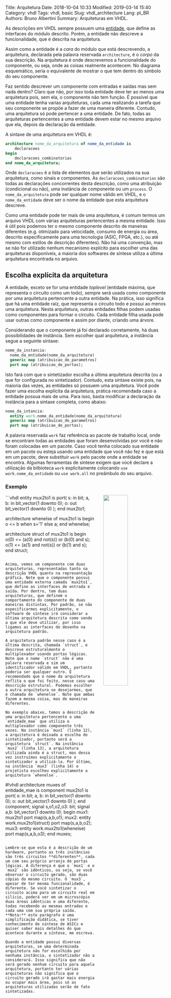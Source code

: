 Title: Arquitetura
Date: 2018-10-04 10:33
Modified: 2019-03-14 15:40
Category: vhdl
Tags: vhdl, basic
Slug: vhdl_architecture
Lang: pt_BR
Authors: Bruno Albertini
Summary: Arquiteturas em VHDL.

As descrições em VHDL sempre possuem uma [entidade]({filename}l_entity_pt.md), que define as interfaces do módulo descrito. Porém, a entidade não descreve a funcionalidade, que é descrita na arquitetura.

Assim como a entidade é a _cara_ do módulo que está descrevendo, a arquitetura, declarada pela palavra reservada `architecture`, é o _corpo_ da sua descrição. Na arquitetura é onde descrevemos a funcionalidade do componente, ou seja, onde as coisas realmente acontecem. No diagrama esquemático, seria o equivalente de mostrar o que tem dentro do símbolo do seu componente.

Faz sentido descrever um componente com entradas e saídas mas sem nada dentro? Claro que não, por isso toda entidade deve ter ao menos uma arquitetura pois, sem ela, o componente não tem função. É possível que uma entidade tenha varias arquiteturas, cada uma realizando a tarefa que seu componente se propõe a fazer de uma maneira diferente. Contudo, uma arquitetura só pode pertencer a uma entidade. De fato, todas as arquiteturas pertencentes a uma entidade devem estar no mesmo arquivo que ela, depois da declaração da entidade.

A sintaxe de uma arquitetura em VHDL é:
```vhdl
architecture nome_da_arquitetura of nome_da_entidade is
	declaracoes
begin
	declaracoes_combinatorias
end nome_da_arquitetura;
```

Onde `declaracoes` é a lista de elementos que serão utilizados na sua arquitetura, como sinais e componentes. As `declaracoes_combinatorias` são todas as declarações concorrentes desta descrição, como uma atribuição (condicional ou não), uma instância de componente ou um `process`. O `nome_da_arquitetura` pode ser qualquer nome válido em VHDL, e o `nome_da_entidade` deve ser o nome da entidade que esta arquitetura descreve.

Como uma entidade pode ter mais de uma arquitetura, é comum termos um arquivo VHDL com várias arquiteturas pertencentes a mesma entidade. Isso é útil pois podemos ter o mesmo componente descrito de maneiras diferentes (e.g. otimizado para velocidade, consumo de energia ou área, descrito especificamente para uma tecnologia (ASIC, FPGA, etc.), ou até mesmo com estilos de descrição diferentes). Não há uma convenção, mas se não for utilizado nenhum mecanismo explícito para escolher uma das arquiteturas disponíveis, a maioria dos softwares de síntese utiliza a última arquitetura encontrada no arquivo.

## Escolha explícita da arquitetura
A entidade, exceto se for uma entidade _toplevel_ (entidade máxima, que representa o circuito como um todo), sempre será usada como componente por uma arquitetura pertencente a outra entidade. Na prática, isso significa que há uma entidade raiz, que representa o circuito todo e possui ao menos uma arquitetura. Nesta  arquitetura, outras entidades filhas podem usadas como componentes para formar o circuito. Cada entidade filha usada pode usar outras como componente e assim por diante, criando uma árvore.

Considerando que o componente já foi declarado corretamente, há duas possibilidades de instância. Sem escolher qual arquitetura, a instância segue a seguinte sintaxe:
```vhdl
nome_da_instancia:
  nome_da_entidade(nome_da_arquitetura)
  generic map (atribuicao_de_parametros)
  port map (atribuicao_de_portas);
```

Isto fará com que o sintetizador escolha a última arquitetura descrita (ou a que for configurada no sintetizador). Contudo, esta sintaxe existe pois, na maioria das vezes, as entidades só possuem uma arquitetura. Você pode fazer uma escolha explícita da arquitetura, prática recomendada caso a entidade possua mais de uma. Para isso, basta modificar a declaração da instância para a sintaxe completa, como abaixo:
```vhdl
nome_da_intancia:
  entity work.nome_da_entidade(nome_da_arquitetura)
  generic map (atribuicao_de_parametros)
  port map (atribuicao_de_portas);
```
A palavra reservada `work` faz referência ao pacote de trabalho local, onde se encontram todas as entidades que foram desenvolvidas por você e não foram colocadas em um pacote. Caso você tenha colocado sua entidade em um pacote ou esteja usando uma entidade que você não fez e que está em um pacote, deve substituir `work` pelo pacote onde a entidade se encontra. Algumas ferramentas de síntese exigem que você declare a utilização da bilbioteca `work` explicitamente colocando `use work.nome_da_entidade` ou `use work.all` no preâmbulo do seu arquivo.

### Exemplo

<img src='{static}/images/vhdl/mux2to1_arquitetura.png' width="39%" align="right" style="padding-left:5%" />
```vhdl
entity mux2to1 is
	port(
		s:    in  bit;
		a, b: in	bit_vector(1 downto 0);
		o:    out	bit_vector(1 downto 0)
	);
end mux2to1;

architecture whenelse of mux2to1 is
begin
	o <= b when s='1' else a;
end whenelse;

architecture struct of mux2to1 is
begin
	o(0) <= (a(0) and not(s)) or (b(0) and s);
	o(1) <= (a(1) and not(s)) or (b(1) and s);
end struct;
```

Acima, vemos um componente com duas arquiteturas, representadas tanto na descrição VHDL quanto na representação gráfica. Note que o componente possui uma entidade externa camada `mux2to1`, que define as interfaces de entrada e saída. Por dentro, tem duas arquiteturas, que definem o comportamento do componente de duas maneiras distintas. Por padrão, se não especificarmos explicitamente, o software de síntese irá considerar a última arquitetura descrita como sendo a que ele deve utilizar, por isso ligamos as interfaces do desenho na arquitetura padrão.

A arquitetura padrão nesse caso é a última descrita, chamada `struct`, e descreve estruturalmente o multiplexador usando portas lógicas. Note que o nome `struct` não é uma palavra reservada e sim um identificador válido em VHDL, portanto poderia ser qualquer outro. É recomendado que o nome da arquitetura reflita o que foi feito, nesse caso uma descrição estrutural. Podemos escolher a outra arquitetura se desejarmos, que é chamada de `whenelse`. Note que ambas fazem a mesma coisa, mas de maneiras diferentes.

No exemplo abaixo, temos a descrição de uma arquitetura pertencente a uma `entidade_mae` que utiliza o multiplexador como componente três vezes. Na instância `mux1` (linha 12), a arquitetura é deixada a escolha do sintetizador, portanto será a arquitetura `struct`. Na instância `mux2` (linha 13), a arquitetura utilizada ainda é a struct, mas dessa vez instruímos explicitamente o sintetizador a utilizá-la. Por último, na instância `mux3` (linha 14) o projetista escolheu explicitamente a arquitetura `whenelse`.

```
#!vhdl
architecture muxes of entidade_mae is
  component mux2to1 is
  	port(
  		s:    in  bit;
  		a, b: in	bit_vector(1 downto 0);
  		o:    out	bit_vector(1 downto 0)
  	);
  end component;
  signal s,o1,o2,o3: bit;
  signal a,b: bit_vector(1 downto 0);
begin
  mux1: mux2to1 port map(s,a,b,o1);
  mux2: entity work.mux2to1(struct) port map(s,a,b,o2);
  mux3: entity work.mux2to1(whenelse) port map(s,a,b,o3);
end muxes;
```

Lembre-se que esta é a descrição de um hardware, portanto as três instâncias são três circuitos **diferentes**, cada um com seu próprio arranjo de portas lógicas. A diferença é que o `mux1` e o `mux2` são idênticos, ou seja, se você observar o circuito gerado, são duas cópias do mesmo circuito. O `mux3`, apesar de ter mesma funcionalidade, é diferente. Se você sintetizar o circuito acima para um circuito real em silício, poderá ver em um microscópio duas áreas idênticas e uma diferente, todas recebendo as mesmas entradas e cada uma com sua própria saída. **Nota:** este parágrafo é uma simplificação didática, se tiver conhecimento de síntese de ASICs e quiser saber mais detalhes do que acontece durante a síntese, me escreva.

Quando a entidade possui diversas arquiteturas, se uma determinada arquitetura não for escolhida por nenhuma instância, o sintetizador não a considerará. Isso significa que não será gerado nenhum circuito para aquela arquitetura, portanto ter várias arquiteturas não significa que o circuito gerado irá gastar mais energia ou ocupar mais área, pois só as arquiteturas utilizadas serão de fato sintetizadas.
